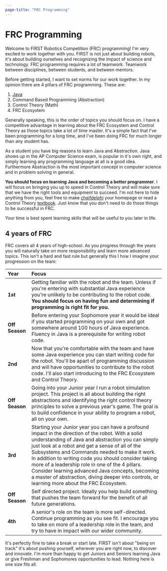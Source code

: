 ```yaml
---
page-title: "FRC Programming"
---
```


# FRC Programming

Welcome to FIRST Robotics Competition (FRC) programming! I'm very excited to work together with you. FIRST is not just about building robots, it's about building ourselves and recognizing the impact of science and technology. FRC programming requires a lot of teamwork. Teamwork between disciplines, between students, and between mentors.

Before getting started, I want to set norms for our work together. In my opinion there are 4 pillars of FRC programming. These are:

1. [Java](/content/robotics/java.md)
2. Command Based Programming (Abstraction)
3. Control Theory (Math)
4. FRC Ecosystem

Generally speaking, this is the order of topics you should focus on. I have a competitive advantage in learning about the FRC Ecosystem and Control Theory as those topics take a lot of time master. It's a simple fact that I've been programming for a long time, and I've been doing FRC for much longer than any student has.

As a student you have big reasons to learn Java and Abstraction. Java shows up in the AP Computer Science exam, is popular in it's own right, and simply learning any programming language at all is a good idea. Furthermore Abstraction is the most important concept in computer science and in problem solving in general.

**You should focus on learning Java and becoming a better programmer**. I will focus on bringing you up to speed in Control Theory and will make sure that we have the right tools and equipment to succeed. I'm not here to hide anything from you, feel free to make [cheifdelphi](https://www.chiefdelphi.com/) your homepage or read a Control Theory [textbook](https://file.tavsys.net/control/controls-engineering-in-frc.pdf). Just know that you don't need to do those things to be successful in FRC.

Your time is best spent learning skills that will be useful to you later in life.

## 4 years of FRC

FRC covers all 4 years of high-school. As you progress through the years you will naturally take on more responsibility and learn more advanced topics. This isn't a hard and fast rule but generally this I how I imagine your progression on the team:

| Year | Focus |
|:-----|:------|
| **1st** | Getting familiar with the robot and the team. Unless if you're entering with substantial Java experience you're unlikely to be contributing to the robot code. **You should focus on having fun and determining if programming is right fit for you.** |
| **Off Season** | Before entering your Sophomore year it would be ideal if you started programming on your own and got somewhere around 100 hours of Java experience. Fluency in Java is a prerequisite for writing robot code. |
| **2nd** | Now that you're comfortable with the team and have some Java experience you can start writing code for the robot. You'll be apart of programming discussion and will have opportunities to contribute to the robot code. I'll also start introducing to the FRC Ecosystem and Control Theory. |
| **Off Season** | Going into your Junior year I run a robot simulation project. This project is all about building the right abstractions and identifying the right control theory principles to solve a previous year's game. The goal is to build confidence in your ability to program a robot, all on your own. |
| **3rd**| Starting your Junior year you can have a profound impact in the direction of the robot. With a solid understanding of Java and abstraction you can simply just look at a robot and get a sense of all of the Subsystems and Commands needed to make it work. In addition to writing code you should consider taking more of a leadership role in one of the 4 pillars. Consider learning advanced Java concepts, becoming a master of abstraction, diving deeper into controls, or learning more about the FRC Ecosystem. |
| **Off Season** | Self directed project. Ideally you help build something that pushes the team forward for the benefit of all future generations. |
| **4th** | A senior's role on the team is more self-directed. Continue programming as you see fit. I encourage you to take on more of a leadership role in the team, and try to have in impact with our wider community. |

It's perfectly fine to take a break or start late. FIRST isn't about "being on track" it's about pushing yourself, wherever you are right now, to discover and innovate. I'm more than happy to get Juniors and Seniors learning Java or give Freshman and Sophomores opportunities to lead. Nothing here is one size fits all.
